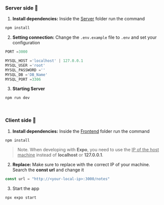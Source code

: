 ### Server side :arrows_counterclockwise:

1. **Install dependencies:**  Inside the [Server](https://github.com/luis11anillo/Pivvot_test/tree/master/Server) folder run the command
```bash
npm install
```
2. **Setting connection:** Change the `.env.example` file to `.env` and set your configuration
``` js
PORT =3000  

MYSQL_HOST ='localhost' | 127.0.0.1
MYSQL_USER ='root'
MYSQL_PASSWORD =''
MYSQL_DB ='DB_Name'
MYSQL_PORT =3306
```

3. **Starting Server**
```bash
npm run dev
```
<br>

### Client side :iphone:
1. **Install dependencies:**  Inside the [Frontend](https://github.com/luis11anillo/Pivvot_test/tree/master/Frontend) folder run the command
```bash
npm install
```

> Note. 
When developing with **Expo**, you need to use the <ins>IP of the host machine</ins> instead of **localhost** or **127.0.0.1**. 

2. **Replace:** Make sure to replace <your-local-ip> with the correct IP of your machine. Search the **const url** and change it
```js
const url = "http://<your-local-ip>:3000/notes"
```
3. Start the app
```bash
npx expo start
```
